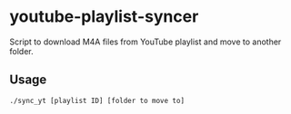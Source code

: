# youtube-playlist-syncer

Script to download M4A files from YouTube playlist and move to another folder.

## Usage

```
./sync_yt [playlist ID] [folder to move to]
```
